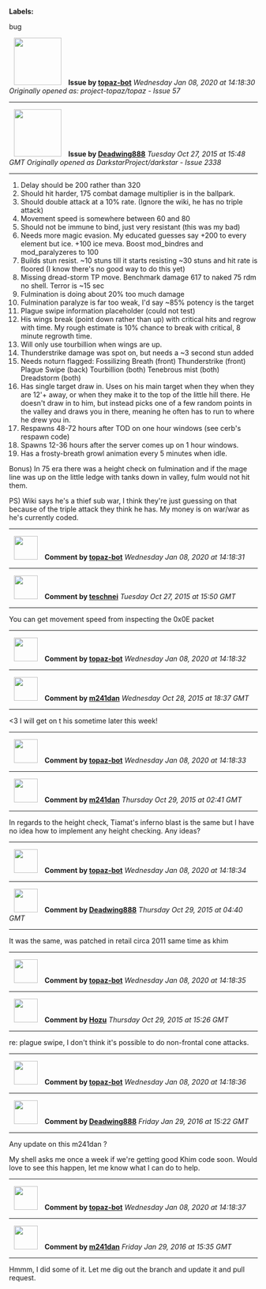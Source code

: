 **Labels:**

bug



<a href="https://github.com/topaz-bot"><img src="https://avatars3.githubusercontent.com/u/59651103?v=4" width="96" height="96" hspace="10"></img></a> **Issue by [topaz-bot](https://github.com/topaz-bot)**
_Wednesday Jan 08, 2020 at 14:18:30_
_Originally opened as: project-topaz/topaz - Issue 57_

----

<a href="https://github.com/Deadwing888"><img src="https://avatars0.githubusercontent.com/u/12477635?v=4"  width="96" height="96" hspace="10"></img></a> **Issue by [Deadwing888](https://github.com/Deadwing888)**
_Tuesday Oct 27, 2015 at 15:48 GMT_
_Originally opened as DarkstarProject/darkstar - Issue 2338_

----

1) Delay should be 200 rather than 320
2) Should hit harder, 175 combat damage multiplier is in the ballpark.
3) Should double attack at a 10% rate. (Ignore the wiki, he has no triple attack)
4) Movement speed is somewhere between 60 and 80
5) Should not be immune to bind, just very resistant (this was my bad)
6) Needs more magic evasion. My educated guesses say +200 to every element but ice. +100 ice meva. Boost mod_bindres and mod_paralyzeres to 100
7) Builds stun resist. ~10 stuns till it starts resisting ~30 stuns and hit rate is floored (I know there's no good way to do this yet)
8) Missing dread-storm TP move. Benchmark damage 617 to naked 75 rdm no shell. Terror is ~15 sec
9) Fulmination is doing about 20% too much damage
10) Fulmination paralyze is far too weak, I'd say ~85% potency is the target
11) Plague swipe information placeholder (could not test)
12) His wings break (point down rather than up) with critical hits and regrow with time. My rough estimate is 10% chance to break with critical, 8 minute regrowth time.
13) Will only use tourbillion when wings are up.
14) Thunderstrike damage was spot on, but needs a ~3 second stun added
15) Needs noturn flagged: Fossilizing Breath (front) Thunderstrike (front) Plague Swipe (back) Tourbillion (both) Tenebrous mist (both) Dreadstorm (both)
16) Has single target draw in. Uses on his main target when they when they are 12'+ away, or when they make it to the top of the little hill there. He doesn't draw in to him, but instead picks one of a few random points in the valley and draws you in there, meaning he often has to run to where he drew you in.
17) Respawns 48-72 hours after TOD on one hour windows (see cerb's respawn code)
18) Spawns 12-36 hours after the server comes up on 1 hour windows.
19) Has a frosty-breath growl animation every 5 minutes when idle. 

Bonus) In 75 era there was a height check on fulmination and if the mage line was up on the little ledge with tanks down in valley, fulm would not hit them. 

PS) Wiki says he's a thief sub war, I think they're just guessing on that because of the triple attack they think he has. My money is on war/war as he's currently coded.




----
<a href="https://github.com/topaz-bot"><img src="https://avatars3.githubusercontent.com/u/59651103?v=4" width="48" height="48" hspace="10"></img></a> **Comment by [topaz-bot](https://github.com/topaz-bot)**
_Wednesday Jan 08, 2020 at 14:18:31_

----

<a href="https://github.com/teschnei"><img src="https://avatars3.githubusercontent.com/u/1149183?v=4"  width="48" height="48" hspace="10"></img></a> **Comment by [teschnei](https://github.com/teschnei)**
_Tuesday Oct 27, 2015 at 15:50 GMT_

----

You can get movement speed from inspecting the 0x0E packet




----
<a href="https://github.com/topaz-bot"><img src="https://avatars3.githubusercontent.com/u/59651103?v=4" width="48" height="48" hspace="10"></img></a> **Comment by [topaz-bot](https://github.com/topaz-bot)**
_Wednesday Jan 08, 2020 at 14:18:32_

----

<a href="https://github.com/m241dan"><img src="https://avatars3.githubusercontent.com/u/3581401?v=4"  width="48" height="48" hspace="10"></img></a> **Comment by [m241dan](https://github.com/m241dan)**
_Wednesday Oct 28, 2015 at 18:37 GMT_

----

<3 I will get on t his sometime later this week!




----
<a href="https://github.com/topaz-bot"><img src="https://avatars3.githubusercontent.com/u/59651103?v=4" width="48" height="48" hspace="10"></img></a> **Comment by [topaz-bot](https://github.com/topaz-bot)**
_Wednesday Jan 08, 2020 at 14:18:33_

----

<a href="https://github.com/m241dan"><img src="https://avatars3.githubusercontent.com/u/3581401?v=4"  width="48" height="48" hspace="10"></img></a> **Comment by [m241dan](https://github.com/m241dan)**
_Thursday Oct 29, 2015 at 02:41 GMT_

----

In regards to the height check, Tiamat's inferno blast is the same but I have no idea how to implement any height checking. Any ideas?




----
<a href="https://github.com/topaz-bot"><img src="https://avatars3.githubusercontent.com/u/59651103?v=4" width="48" height="48" hspace="10"></img></a> **Comment by [topaz-bot](https://github.com/topaz-bot)**
_Wednesday Jan 08, 2020 at 14:18:34_

----

<a href="https://github.com/Deadwing888"><img src="https://avatars0.githubusercontent.com/u/12477635?v=4"  width="48" height="48" hspace="10"></img></a> **Comment by [Deadwing888](https://github.com/Deadwing888)**
_Thursday Oct 29, 2015 at 04:40 GMT_

----

It was the same, was patched in retail circa 2011 same time as khim




----
<a href="https://github.com/topaz-bot"><img src="https://avatars3.githubusercontent.com/u/59651103?v=4" width="48" height="48" hspace="10"></img></a> **Comment by [topaz-bot](https://github.com/topaz-bot)**
_Wednesday Jan 08, 2020 at 14:18:35_

----

<a href="https://github.com/Hozu"><img src="https://avatars3.githubusercontent.com/u/12777366?v=4"  width="48" height="48" hspace="10"></img></a> **Comment by [Hozu](https://github.com/Hozu)**
_Thursday Oct 29, 2015 at 15:26 GMT_

----

re: plague swipe, I don't think it's possible to do non-frontal cone attacks.




----
<a href="https://github.com/topaz-bot"><img src="https://avatars3.githubusercontent.com/u/59651103?v=4" width="48" height="48" hspace="10"></img></a> **Comment by [topaz-bot](https://github.com/topaz-bot)**
_Wednesday Jan 08, 2020 at 14:18:36_

----

<a href="https://github.com/Deadwing888"><img src="https://avatars0.githubusercontent.com/u/12477635?v=4"  width="48" height="48" hspace="10"></img></a> **Comment by [Deadwing888](https://github.com/Deadwing888)**
_Friday Jan 29, 2016 at 15:22 GMT_

----

Any update on this m241dan ?

My shell asks me once a week if we're getting good Khim code soon. Would love to see this happen, let me know what I can do to help.




----
<a href="https://github.com/topaz-bot"><img src="https://avatars3.githubusercontent.com/u/59651103?v=4" width="48" height="48" hspace="10"></img></a> **Comment by [topaz-bot](https://github.com/topaz-bot)**
_Wednesday Jan 08, 2020 at 14:18:37_

----

<a href="https://github.com/m241dan"><img src="https://avatars3.githubusercontent.com/u/3581401?v=4"  width="48" height="48" hspace="10"></img></a> **Comment by [m241dan](https://github.com/m241dan)**
_Friday Jan 29, 2016 at 15:35 GMT_

----

Hmmm, I did some of it. Let me dig out the branch and update it and pull request.


